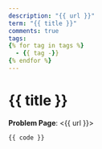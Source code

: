 ```yaml
---
description: "{{ url }}"
term: "{{ title }}"
comments: true
tags:
{% for tag in tags %}
  - {{ tag -}}
{% endfor %}
---
```


# {{ title }}

**Problem Page**: <{{ url }}>

```{{ lang }}
{{ code }}
```
